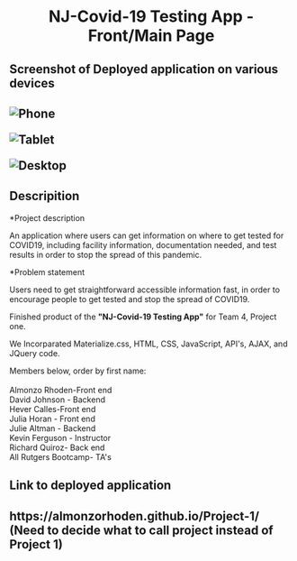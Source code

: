 <h1 align = "center" > NJ-Covid-19 Testing App - Front/Main Page </h1>

<h2>Screenshot of Deployed application on various devices<h2>
  

![Phone](https://user-images.githubusercontent.com/61447353/97649953-02efff00-1a2f-11eb-93fa-e3024f1ab428.PNG)

![Tablet](https://user-images.githubusercontent.com/61447353/97649957-04b9c280-1a2f-11eb-88b6-2b334089b79e.PNG)

![Desktop](https://user-images.githubusercontent.com/61447353/97649963-05eaef80-1a2f-11eb-8c9d-893b42e646fa.PNG)


<h2> Descripition </h2>

*Project description 

An application where users can get information on where to get tested for COVID19, including facility information, documentation needed, and test results in order to stop the spread of this pandemic.  

*Problem statement

Users need to get straightforward accessible information fast, in order to encourage people to get tested and stop the spread of COVID19.

Finished product of the <strong>"NJ-Covid-19 Testing App"</strong> for Team 4, Project one. 

We Incorparated Materialize.css, HTML, CSS, JavaScript, API's, AJAX, and JQuery code.

Members below, order by first name:<br> <br>
Almonzo Rhoden-Front end<br>
David Johnson - Backend<br>
Hever Calles-Front end <br>
Julia Horan - Front end<br>
Julie Altman - Backend<br>
Kevin Ferguson - Instructor <br>
Richard Quiroz- Back end<br>
All Rutgers Bootcamp- TA's 


<h2> Link to deployed application <h2> https://almonzorhoden.github.io/Project-1/ <strong>(Need to decide what to call project instead of Project 1)</strong>

